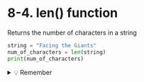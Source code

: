 # 8-4. len() function

Returns the number of characters in a string

```python
string = "Facing the Giants"
num_of_characters = len(string)
print(num_of_characters)
```

<details>
  <summary>💡 Remember</summary>len always returns an integer
</details>